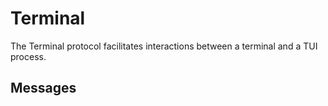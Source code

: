 Terminal
========

The Terminal protocol facilitates interactions between a terminal and a TUI process.

Messages
--------
